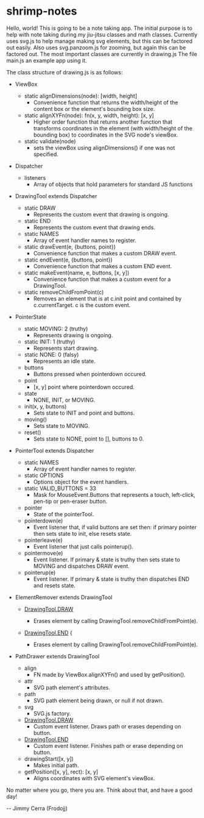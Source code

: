 # shrimp-notes

Hello, world! This is going to be a note taking app. The initial purpose is to
help with note taking during my jiu-jitsu classes and math classes. Currently
uses svg.js to help manage making svg elements, but this can be factored out
easily. Also uses svg.panzoom.js for zooming, but again this can be factored
out. The most important classes are currently in drawing.js The file main.js
an example app using it.

The class structure of drawing.js is as follows:

- ViewBox
    - static alignDimensions(node): \[width, height]
		- Convenience function that returns the width/height of the content box
		  or the element's bounding box size.
    - static alignXYFn(node): fn(x, y, width, height): \[x, y]
		- Higher order function that returns another function that transforms
		  coordinates in the element (with width/height of the bounding box) to
		  coordinates in the SVG node's viewBox.
    - static validate(node)
		- sets the viewBox using alignDimensions() if one was not specified.

- Dispatcher
	- listeners
		- Array of objects that hold parameters for standard JS functions

- DrawingTool extends Dispatcher
	- static DRAW
		- Represents the custom event that drawing is ongoing.
    - static END
		- Represents the custom event that drawing ends.
	- static NAMES
		- Array of event handler names to register.
	- static drawEvent(e, {buttons, point})
		- Convenience function that makes a custom DRAW event.
	- static endEvent(e, {buttons, point})
		- Convenience function that makes a custom END event.
	- static makeEvent(name, e, buttons, \[x, y])
		- Convenience function that makes a custom event for a DrawingTool.
	- static removeChildFromPoint(c)
		- Removes an element that is at c.init point and contained
		  by c.currentTarget. c is the custom event.

- PointerState
	- static MOVING: 2 (truthy)
		- Represents drawing is ongoing.
	- static INIT: 1 (truthy)
		- Represents start drawing.
	- static NONE: 0 (falsy)
		- Represents an idle state.
	- buttons
		- Buttons pressed when pointerdown occured.
	- point
		- \[x, y] point where pointerdown occured.
	- state
		- NONE, INIT, or MOVING.
	- init(x, y, buttons)
		- Sets state to INIT and point and buttons.
	- moving()
		- Sets state to MOVING.
	- reset()
		- Sets state to NONE, point to [], buttons to 0.

- PointerTool extends Dispatcher
	- static NAMES
		- Array of event handler names to register.
	- static OPTIONS
		- Options object for the event handlers.
	- static VALID_BUTTONS = 33
		- Mask for MouseEvent.Buttons that represents a touch, left-click, 
		  pen-tip or pen-eraser button.
	- pointer
		- State of the pointerTool.
	- pointerdown(e)
		- Event listener that, if valid buttons are set then: if primary 
		  pointer then sets state to init, else resets state.
	- pointerleave(e)
		- Event listener that just calls pointerup().
	- pointermove(e)
		- Event listener. If primary & state is truthy then sets state to
		  MOVING and dispatches DRAW event.
	- pointerup(e)
		- Event listener. If primary & state is truthy then dispatches END
		  and resets state.

- ElementRemover extends DrawingTool
	- [DrawingTool.DRAW](e)
		- Erases element by calling DrawingTool.removeChildFromPoint(e).
	
	- [DrawingTool.END](e) {
		- Erases element by calling DrawingTool.removeChildFromPoint(e).

- PathDrawer extends DrawingTool
	- align
		- FN made by ViewBox.alignXYFn() and used by getPosition().
	- attr
		- SVG path element's attributes.
	- path
		- SVG path element being drawn, or null if not drawn.
	- svg
		- SVG.js factory.
	- [DrawingTool.DRAW](e)
		- Custom event listener. Draws path or erases depending on button.
	- [DrawingTool.END](e)
		- Custom event listener. Finishes path or erase depending on button.
	- drawingStart(\[x, y])
		- Makes initial path.
	- getPosition(\[x, y], rect): \[x, y]
		- Aligns coordinates with SVG element's viewBox.

No matter where you go, there you are. Think about that, and have a good day!

-- Jimmy Cerra (Frodojj)
